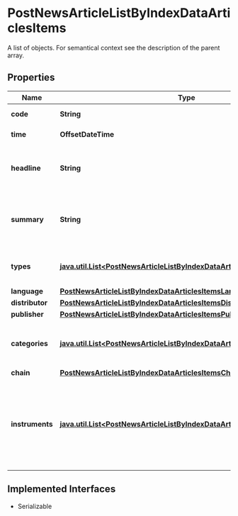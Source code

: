 

# PostNewsArticleListByIndexDataArticlesItems

A list of objects. For semantical context see the description of the parent array.

## Properties

Name | Type | Description | Notes
------------ | ------------- | ------------- | -------------
**code** | **String** | Identifier of the news article. |  [optional]
**time** | **OffsetDateTime** | Date and time of the news article. |  [optional]
**headline** | **String** | Headline of the news article represented as text with HTML entity encoding but without HTML tags. |  [optional]
**summary** | **String** | Textual summary of the body of the news article or &#x60;null&#x60; if no summary was provided by the news article distributor. |  [optional]
**types** | [**java.util.List&lt;PostNewsArticleListByIndexDataArticlesTypesItems&gt;**](PostNewsArticleListByIndexDataArticlesTypesItems.md) | Types of news article. See endpoint &#x60;/news/article/type/list&#x60; for possible values. |  [optional]
**language** | [**PostNewsArticleListByIndexDataArticlesItemsLanguage**](PostNewsArticleListByIndexDataArticlesItemsLanguage.md) |  |  [optional]
**distributor** | [**PostNewsArticleListByIndexDataArticlesItemsDistributor**](PostNewsArticleListByIndexDataArticlesItemsDistributor.md) |  |  [optional]
**publisher** | [**PostNewsArticleListByIndexDataArticlesItemsPublisher**](PostNewsArticleListByIndexDataArticlesItemsPublisher.md) |  |  [optional]
**categories** | [**java.util.List&lt;PostNewsArticleListByIndexDataArticlesCategoriesItems&gt;**](PostNewsArticleListByIndexDataArticlesCategoriesItems.md) | Categories related to the news article. See endpoint &#x60;/category/list&#x60; for possible values. |  [optional]
**chain** | [**PostNewsArticleListByIndexDataArticlesItemsChain**](PostNewsArticleListByIndexDataArticlesItemsChain.md) |  |  [optional]
**instruments** | [**java.util.List&lt;PostNewsArticleListByIndexDataArticlesInstrumentsItems&gt;**](PostNewsArticleListByIndexDataArticlesInstrumentsItems.md) | Set of stock instruments related to the article. The set is not updated in the course of corporate actions, e.g. when the related company obtains a new instrument after a spin-off. |  [optional]


## Implemented Interfaces

* Serializable


